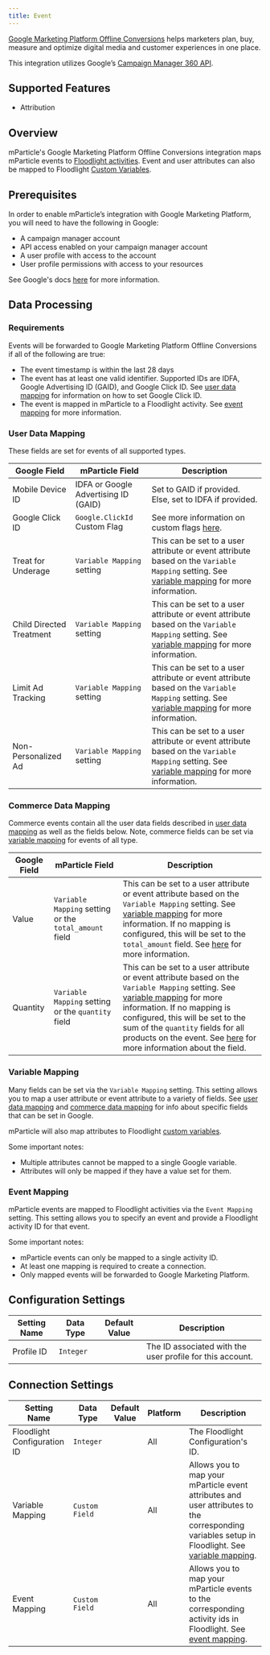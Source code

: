 ```yaml
---
title: Event
---
```


[Google Marketing Platform Offline Conversions](https://marketingplatform.google.com/about/enterprise/) helps marketers plan, buy, measure and optimize digital media and customer experiences in one place.

This integration utilizes Google’s [Campaign Manager 360 API](https://developers.google.com/doubleclick-advertisers/guides/conversions_upload).

## Supported Features

* Attribution

## Overview

mParticle's Google Marketing Platform Offline Conversions integration maps mParticle events to [Floodlight activities](https://support.google.com/dcm/answer/2823234?hl=en). Event and user attributes can also be mapped to Floodlight [Custom Variables](https://support.google.com/dcm/answer/2823222?hl=en).

## Prerequisites

In order to enable mParticle’s integration with Google Marketing Platform, you will need to have the following in Google:

* A campaign manager account
* API access enabled on your campaign manager account
* A user profile with access to the account
* User profile permissions with access to your resources

See Google's docs [here](https://developers.google.com/doubleclick-advertisers/getting_started) for more information.

## Data Processing

### Requirements

Events will be forwarded to Google Marketing Platform Offline Conversions if all of the following are true:

* The event timestamp is within the last 28 days
* The event has at least one valid identifier. Supported IDs are IDFA, Google Advertising ID (GAID), and Google Click ID. See [user data mapping](#user-data-mapping) for information on how to set Google Click ID.
* The event is mapped in mParticle to a Floodlight activity. See [event mapping](#event-mapping) for more information.

### User Data Mapping

These fields are set for events of all supported types.

| Google Field | mParticle Field | Description |
| --- | --- | --- |
| Mobile Device ID | IDFA or Google Advertising ID (GAID) | Set to GAID if provided. Else, set to IDFA if provided. |
| Google Click ID | `Google.ClickId` Custom Flag | See more information on custom flags [here](/developers/server/json-reference/#custom_flags). |
| Treat for Underage | `Variable Mapping` setting | This can be set to a user attribute or event attribute based on the `Variable Mapping` setting. See [variable mapping](#variable-mapping) for more information. |
| Child Directed Treatment | `Variable Mapping` setting | This can be set to a user attribute or event attribute based on the `Variable Mapping` setting. See [variable mapping](#variable-mapping) for more information. |
| Limit Ad Tracking | `Variable Mapping` setting | This can be set to a user attribute or event attribute based on the `Variable Mapping` setting. See [variable mapping](#variable-mapping) for more information. |
| Non-Personalized Ad | `Variable Mapping` setting | This can be set to a user attribute or event attribute based on the `Variable Mapping` setting. See [variable mapping](#variable-mapping) for more information. |

### Commerce Data Mapping

Commerce events contain all the user data fields described in [user data mapping](#user-data-mapping) as well as the fields below. Note, commerce fields can be set via [variable mapping](#variable-mapping) for events of all type.

| Google Field | mParticle Field | Description |
| --- | --- | --- |
| Value | `Variable Mapping` setting or the `total_amount` field | This can be set to a user attribute or event attribute based on the `Variable Mapping` setting. See [variable mapping](#variable-mapping) for more information. If no mapping is configured, this will be set to the `total_amount` field. See [here](/developers/server/json-reference/#product_action) for more information.
| Quantity | `Variable Mapping` setting or the `quantity` field | This can be set to a user attribute or event attribute based on the `Variable Mapping` setting. See [variable mapping](#variable-mapping) for more information. If no mapping is configured, this will be set to the sum of the `quantity` fields for all products on the event. See [here](/developers/server/json-reference/#product_action) for more information about the field.

### Variable Mapping

Many fields can be set via the `Variable Mapping` setting. This setting allows you to map a user attribute or event attribute to a variety of fields. See [user data mapping](#user-data-mapping) and [commerce data mapping](#commerce-data-mapping) for info about specific fields that can be set in Google.

mParticle will also map attributes to Floodlight [custom variables](https://support.google.com/dcm/answer/2823222?hl=en).

Some important notes:
* Multiple attributes cannot be mapped to a single Google variable.
* Attributes will only be mapped if they have a value set for them.

### Event Mapping

mParticle events are mapped to Floodlight activities via the `Event Mapping` setting. This setting allows you to specify an event and provide a Floodlight activity ID for that event.

Some important notes:
* mParticle events can only be mapped to a single activity ID.
* At least one mapping is required to create a connection.
* Only mapped events will be forwarded to Google Marketing Platform.

## Configuration Settings

| Setting Name | Data Type | Default Value | Description |
| --- | --- | --- | --- |
| Profile ID | `Integer` | <unset> | The ID associated with the user profile for this account. |

## Connection Settings

| Setting Name | Data Type | Default Value | Platform | Description |
| --- | --- | --- | --- | --- |
| Floodlight Configuration ID | `Integer` | <unset> | All | The Floodlight Configuration's ID. |
| Variable Mapping | `Custom Field` | <unset> | All | Allows you to map your mParticle event attributes and user attributes to the corresponding variables setup in Floodlight. See [variable mapping](#variable-mapping). |
| Event Mapping | `Custom Field` | <unset> | All | Allows you to map your mParticle events to the corresponding activity ids in Floodlight. See [event mapping](#event-mapping). |
